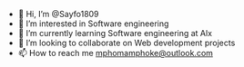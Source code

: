 - 👋 Hi, I’m @Sayfo1809
- 👀 I’m interested in Software engineering
- 🌱 I’m currently learning Software engineering at Alx
- 💞️ I’m looking to collaborate on Web development projects
- 📫 How to reach me mphomamphoke@outlook.com

<!---
Sayfo1809/Sayfo1809 is a ✨ special ✨ repository because its `README.md` (this file) appears on your GitHub profile.
You can click the Preview link to take a look at your changes.
--->
